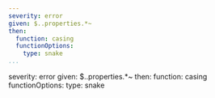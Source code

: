 ---
severity: error
given: $..properties.*~
then:
  function: casing
  functionOptions:
    type: snake
...severity: error
given: $..properties.*~
then:
  function: casing
  functionOptions:
    type: snake